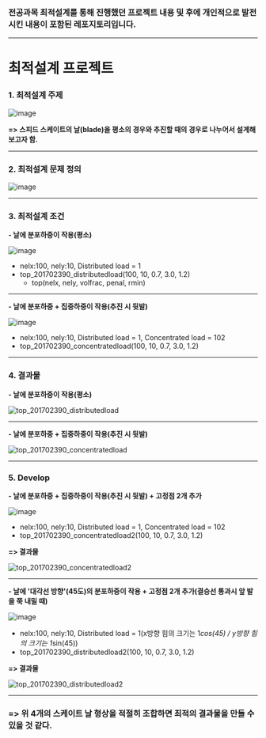 ### 전공과목 최적설계를 통해 진행했던 프로젝트 내용 및 후에 개인적으로 발전시킨 내용이 포함된 레포지토리입니다.

---

# 최적설계 프로젝트


### 1. 최적설계 주제

![image](https://user-images.githubusercontent.com/108641325/213972549-7fa833c8-ca93-423d-a342-3c30200f5327.png)

**=> 스피드 스케이트의 날(blade)을 평소의 경우와 추진할 때의 경우로 나누어서 설계해보고자 함.** 

---

### 2. 최적설계 문제 정의

![image](https://user-images.githubusercontent.com/108641325/213973372-47f0b062-c162-49f0-87cc-067050b4108c.png)

---

### 3. 최적설계 조건

**- 날에 분포하중이 작용(평소)**

![image](https://user-images.githubusercontent.com/108641325/213973709-41fda39a-2de2-4420-a998-d811057dcf23.png)

- nelx:100, nely:10, Distributed load = 1
- top_201702390_distributedload(100, 10, 0.7, 3.0, 1.2)
  - top(nelx, nely, volfrac, penal, rmin)
  
---  
  
**- 날에 분포하중 + 집중하중이 작용(추진 시 뒷발)**

![image](https://user-images.githubusercontent.com/108641325/213974315-74cd5ec0-dd07-4b97-8650-ff0fe40b5f44.png)

- nelx:100, nely:10, Distributed load = 1, Concentrated load = 102
- top_201702390_concentratedload(100, 10, 0.7, 3.0, 1.2)

---

### 4. 결과물

**- 날에 분포하중이 작용(평소)**

![top_201702390_distributedload](https://user-images.githubusercontent.com/108641325/213975329-0ba907a0-84c5-4e91-8553-f1f6e276d4aa.png)

---

**- 날에 분포하중 + 집중하중이 작용(추진 시 뒷발)**

![top_201702390_concentratedload](https://user-images.githubusercontent.com/108641325/213975468-9f36f9a2-6db6-4dd0-b0cf-e2f715e8bbee.png)

---

### 5. Develop 

**- 날에 분포하중 + 집중하중이 작용(추진 시 뒷발) + 고정점 2개 추가**

![image](https://user-images.githubusercontent.com/108641325/213980535-d0091dd4-0d53-429a-9d28-7bee8d3f7e7e.png)

- nelx:100, nely:10, Distributed load = 1, Concentrated load = 102
- top_201702390_concentratedload2(100, 10, 0.7, 3.0, 1.2)

**=> 결과물**

![top_201702390_concentratedload2](https://user-images.githubusercontent.com/108641325/213981374-4314b5ab-facd-4b0d-87fd-6bbae076501d.png)

---

**- 날에 '대각선 방향'(45도)의 분포하중이 작용 + 고정점 2개 추가(결승선 통과시 앞 발을 쭉 내밀 때)**

![image](https://user-images.githubusercontent.com/108641325/213982681-6742a20b-cb23-4b96-a914-bab6f0372611.png)

- nelx:100, nely:10, Distributed load = 1(x방향 힘의 크기는 1*cos(45) / y방향 힘의 크기는 1*sin(45))
- top_201702390_distributedload2(100, 10, 0.7, 3.0, 1.2)

**=> 결과물**

![top_201702390_distributedload2](https://user-images.githubusercontent.com/108641325/213983024-93e04565-946d-4be7-878f-993eeb89fd09.png)

---

### => 위 4개의 스케이트 날 형상을 적절히 조합하면 최적의 결과물을 만들 수 있을 것 같다. 

